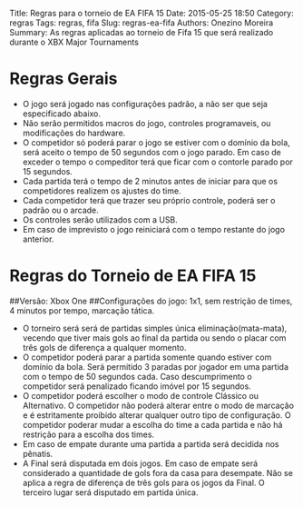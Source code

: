 Title: Regras para o torneio de EA FIFA 15
Date: 2015-05-25 18:50
Category: regras
Tags: regras, fifa
Slug: regras-ea-fifa
Authors: Onezino Moreira
Summary: As regras aplicadas ao torneio de Fifa 15 que será realizado durante o XBX Major Tournaments

# Regras Gerais
* O jogo será jogado nas configurações padrão, a não ser que seja especificado abaixo.
* Não serão permitidos macros do jogo, controles programaveis, ou modificações do hardware.
* O competidor só poderá parar o jogo se estiver com o domínio da bola, será aceito o tempo de 50 segundos com o jogo parado. Em caso de exceder o tempo o compeditor terá que ficar com o contorle parado por 15 segundos.
* Cada partida terá o tempo de 2 minutos antes de iniciar para que os competidores realizem os ajustes do time.
* Cada competidor terá que trazer seu próprio controle, poderá ser o padrão ou o arcade.
* Os controles serão utilizados com a USB.
* Em caso de imprevisto o jogo reiniciará com o tempo restante do jogo anterior.
# Regras do Torneio de EA FIFA 15

##Versão: Xbox One
##Configurações do jogo: 1x1, sem restrição de times, 4 minutos por tempo, marcação tática.
* O torneiro será será de partidas simples única eliminação(mata-mata), vecendo que tiver mais gols ao final da partida ou sendo o placar com três gols de diferença a qualquer momento.
* O competidor poderá parar a partida somente quando estiver com domínio da bola. Será permitido 3 paradas por jogador em uma partida com o tempo de 50 segundos cada. Caso descumprimento o competidor será penalizado ficando imóvel por 15 segundos.
* O competidor poderá escolher o modo de controle Clássico ou Alternativo. O competidor não poderá alterar entre o modo de marcação e é estritamente proibido alterar qualquer outro tipo de configuração. O competidor poderar mudar a escolha do time a cada partida e não há restrição para a escolha dos times.
* Em caso de empate durante uma partida a partida será decidida nos pênatis.
* A Final será disputada em dois jogos. Em caso de empate será considerado a quantidade de gols fora da casa para desempate. Não se aplica a regra de diferença de três gols para os jogos da Final. O terceiro lugar será disputado em partida única.
